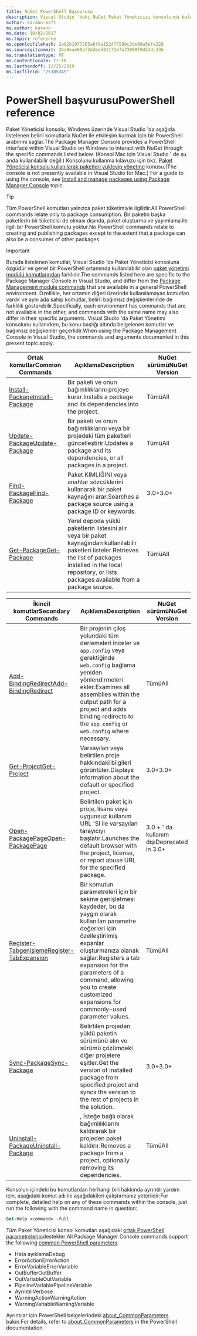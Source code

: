 ```yaml
---
title: NuGet PowerShell Başvurusu
description: Visual Studio 'daki NuGet Paket Yöneticisi konsolunda bulunan PowerShell komutlarına yönelik tüm başvuru.
author: karann-msft
ms.author: karann
ms.date: 10/02/2017
ms.topic: reference
ms.openlocfilehash: 2a82b1977265a8f8a15247759bc3de80a5efe228
ms.sourcegitcommit: 26a8eae00af2d4be581171e7a73009f94534c336
ms.translationtype: MT
ms.contentlocale: tr-TR
ms.lasthandoff: 12/25/2019
ms.locfileid: "75385349"
---
```

# <a name="powershell-reference"></a><span data-ttu-id="ad5e3-103">PowerShell başvurusu</span><span class="sxs-lookup"><span data-stu-id="ad5e3-103">PowerShell reference</span></span>

<span data-ttu-id="ad5e3-104">Paket Yöneticisi konsolu, Windows üzerinde Visual Studio 'da aşağıda listelenen belirli komutlarla NuGet ile etkileşim kurmak için bir PowerShell arabirimi sağlar.</span><span class="sxs-lookup"><span data-stu-id="ad5e3-104">The Package Manager Console provides a PowerShell interface within Visual Studio on Windows to interact with NuGet through the specific commands listed below.</span></span> <span data-ttu-id="ad5e3-105">(Konsol Mac için Visual Studio ' de şu anda kullanılabilir değil.) Konsolunu kullanma kılavuzu için bkz. [Paket Yöneticisi konsolu kullanılarak paketleri yükleyip yönetme](../consume-packages/install-use-packages-powershell.md) konusu.</span><span class="sxs-lookup"><span data-stu-id="ad5e3-105">(The console is not presently available in Visual Studio for Mac.) For a guide to using the console, see [Install and manage packages using Package Manager Console](../consume-packages/install-use-packages-powershell.md) topic.</span></span>

> [!Tip]
> <span data-ttu-id="ad5e3-106">Tüm PowerShell komutları yalnızca paket tüketimiyle ilgilidir.</span><span class="sxs-lookup"><span data-stu-id="ad5e3-106">All PowerShell commands relate only to package consumption.</span></span> <span data-ttu-id="ad5e3-107">Bir paketin başka paketlerin bir tüketicisi de olması dışında, paket oluşturma ve yayımlama ile ilgili bir PowerShell komutu yoktur.</span><span class="sxs-lookup"><span data-stu-id="ad5e3-107">No PowerShell commands relate to creating and publishing packages except to the extent that a package can also be a consumer of other packages.</span></span>

> [!Important]
> <span data-ttu-id="ad5e3-108">Burada listelenen komutlar, Visual Studio 'da Paket Yöneticisi konsoluna özgüdür ve genel bir PowerShell ortamında kullanılabilir olan [paket yönetimi modülü komutlarından](/powershell/module/packagemanagement/?view=powershell-6) farklıdır.</span><span class="sxs-lookup"><span data-stu-id="ad5e3-108">The commands listed here are specific to the Package Manager Console in Visual Studio, and differ from the [Package Management module commands](/powershell/module/packagemanagement/?view=powershell-6) that are available in a general PowerShell environment.</span></span> <span data-ttu-id="ad5e3-109">Özellikle, her ortamın diğeri üzerinde kullanılamayan komutları vardır ve aynı ada sahip komutlar, belirli bağımsız değişkenlerinde de farklılık gösterebilir.</span><span class="sxs-lookup"><span data-stu-id="ad5e3-109">Specifically, each environment has commands that are not available in the other, and commands with the same name may also differ in their specific arguments.</span></span> <span data-ttu-id="ad5e3-110">Visual Studio 'da Paket Yönetimi konsolunu kullanırken, bu konu başlığı altında belgelenen komutlar ve bağımsız değişkenler geçerlidir.</span><span class="sxs-lookup"><span data-stu-id="ad5e3-110">When using the Package Management Console in Visual Studio, the commands and arguments documented in this present topic apply.</span></span>

| <span data-ttu-id="ad5e3-111">Ortak komutlar</span><span class="sxs-lookup"><span data-stu-id="ad5e3-111">Common Commands</span></span> | <span data-ttu-id="ad5e3-112">Açıklama</span><span class="sxs-lookup"><span data-stu-id="ad5e3-112">Description</span></span> | <span data-ttu-id="ad5e3-113">NuGet sürümü</span><span class="sxs-lookup"><span data-stu-id="ad5e3-113">NuGet Version</span></span> |
| --- | --- | --- |
| [<span data-ttu-id="ad5e3-114">Install-Package</span><span class="sxs-lookup"><span data-stu-id="ad5e3-114">Install-Package</span></span>](ps-reference/ps-ref-install-package.md) | <span data-ttu-id="ad5e3-115">Bir paketi ve onun bağımlılıklarını projeye kurar.</span><span class="sxs-lookup"><span data-stu-id="ad5e3-115">Installs a package and its dependencies into the project.</span></span> | <span data-ttu-id="ad5e3-116">Tümü</span><span class="sxs-lookup"><span data-stu-id="ad5e3-116">All</span></span> |
| [<span data-ttu-id="ad5e3-117">Update-Package</span><span class="sxs-lookup"><span data-stu-id="ad5e3-117">Update-Package</span></span>](ps-reference/ps-ref-update-package.md) | <span data-ttu-id="ad5e3-118">Bir paketi ve onun bağımlılıklarını veya bir projedeki tüm paketleri güncelleştirir.</span><span class="sxs-lookup"><span data-stu-id="ad5e3-118">Updates a package and its dependencies, or all packages in a project.</span></span> | <span data-ttu-id="ad5e3-119">Tümü</span><span class="sxs-lookup"><span data-stu-id="ad5e3-119">All</span></span> |
| [<span data-ttu-id="ad5e3-120">Find-Package</span><span class="sxs-lookup"><span data-stu-id="ad5e3-120">Find-Package</span></span>](ps-reference/ps-ref-find-package.md) | <span data-ttu-id="ad5e3-121">Paket KIMLIĞINI veya anahtar sözcüklerini kullanarak bir paket kaynağını arar.</span><span class="sxs-lookup"><span data-stu-id="ad5e3-121">Searches a package source using a package ID or keywords.</span></span> | <span data-ttu-id="ad5e3-122">3.0+</span><span class="sxs-lookup"><span data-stu-id="ad5e3-122">3.0+</span></span> |
| [<span data-ttu-id="ad5e3-123">Get-Package</span><span class="sxs-lookup"><span data-stu-id="ad5e3-123">Get-Package</span></span>](ps-reference/ps-ref-get-package.md) | <span data-ttu-id="ad5e3-124">Yerel depoda yüklü paketlerin listesini alır veya bir paket kaynağından kullanılabilir paketleri listeler.</span><span class="sxs-lookup"><span data-stu-id="ad5e3-124">Retrieves the list of packages installed in the local repository, or lists packages available from a package source.</span></span> | <span data-ttu-id="ad5e3-125">Tümü</span><span class="sxs-lookup"><span data-stu-id="ad5e3-125">All</span></span> |

| <span data-ttu-id="ad5e3-126">İkincil komutlar</span><span class="sxs-lookup"><span data-stu-id="ad5e3-126">Secondary Commands</span></span> | <span data-ttu-id="ad5e3-127">Açıklama</span><span class="sxs-lookup"><span data-stu-id="ad5e3-127">Description</span></span> | <span data-ttu-id="ad5e3-128">NuGet sürümü</span><span class="sxs-lookup"><span data-stu-id="ad5e3-128">NuGet Version</span></span> |
| --- | --- | --- |
| [<span data-ttu-id="ad5e3-129">Add-BindingRedirect</span><span class="sxs-lookup"><span data-stu-id="ad5e3-129">Add-BindingRedirect</span></span>](ps-reference/ps-ref-add-bindingredirect.md) | <span data-ttu-id="ad5e3-130">Bir projenin çıkış yolundaki tüm derlemeleri inceler ve `app.config` veya gerektiğinde `web.config` bağlama yeniden yönlendirmeleri ekler.</span><span class="sxs-lookup"><span data-stu-id="ad5e3-130">Examines all assemblies within the output path for a project and adds binding redirects to the `app.config` or `web.config` where necessary.</span></span> | <span data-ttu-id="ad5e3-131">Tümü</span><span class="sxs-lookup"><span data-stu-id="ad5e3-131">All</span></span> |
| [<span data-ttu-id="ad5e3-132">Get-Project</span><span class="sxs-lookup"><span data-stu-id="ad5e3-132">Get-Project</span></span>](ps-reference/ps-ref-get-project.md) | <span data-ttu-id="ad5e3-133">Varsayılan veya belirtilen proje hakkındaki bilgileri görüntüler.</span><span class="sxs-lookup"><span data-stu-id="ad5e3-133">Displays information about the default or specified project.</span></span> | <span data-ttu-id="ad5e3-134">3.0+</span><span class="sxs-lookup"><span data-stu-id="ad5e3-134">3.0+</span></span> |
| [<span data-ttu-id="ad5e3-135">Open-PackagePage</span><span class="sxs-lookup"><span data-stu-id="ad5e3-135">Open-PackagePage</span></span>](ps-reference/ps-ref-open-packagepage.md) | <span data-ttu-id="ad5e3-136">Belirtilen paket için proje, lisans veya uygunsuz kullanım URL 'SI ile varsayılan tarayıcıyı başlatır.</span><span class="sxs-lookup"><span data-stu-id="ad5e3-136">Launches the default browser with the project, license, or report abuse URL for the specified package.</span></span> | <span data-ttu-id="ad5e3-137">3\.0 + ' da kullanım dışı</span><span class="sxs-lookup"><span data-stu-id="ad5e3-137">Deprecated in 3.0+</span></span> |
| [<span data-ttu-id="ad5e3-138">Register-Tabgenişleme</span><span class="sxs-lookup"><span data-stu-id="ad5e3-138">Register-TabExpansion</span></span>](ps-reference/ps-ref-register-tabexpansion.md) | <span data-ttu-id="ad5e3-139">Bir komutun parametreleri için bir sekme genişletmesi kaydeder, bu da yaygın olarak kullanılan parametre değerleri için özelleştirilmiş expanlar oluşturmanıza olanak sağlar.</span><span class="sxs-lookup"><span data-stu-id="ad5e3-139">Registers a tab expansion for the parameters of a command, allowing you to create customized expansions for commonly-used parameter values.</span></span> | <span data-ttu-id="ad5e3-140">Tümü</span><span class="sxs-lookup"><span data-stu-id="ad5e3-140">All</span></span> |
| [<span data-ttu-id="ad5e3-141">Sync-Package</span><span class="sxs-lookup"><span data-stu-id="ad5e3-141">Sync-Package</span></span>](ps-reference/ps-ref-sync-package.md) | <span data-ttu-id="ad5e3-142">Belirtilen projeden yüklü paketin sürümünü alın ve sürümü çözümdeki diğer projelere eşitler.</span><span class="sxs-lookup"><span data-stu-id="ad5e3-142">Get the version of installed package from specified project and syncs the version to the rest of projects in the solution.</span></span> | <span data-ttu-id="ad5e3-143">3.0+</span><span class="sxs-lookup"><span data-stu-id="ad5e3-143">3.0+</span></span> |
| [<span data-ttu-id="ad5e3-144">Uninstall-Package</span><span class="sxs-lookup"><span data-stu-id="ad5e3-144">Uninstall-Package</span></span>](ps-reference/ps-ref-uninstall-package.md) | <span data-ttu-id="ad5e3-145">, İsteğe bağlı olarak bağımlılıklarını kaldırarak bir projeden paket kaldırır.</span><span class="sxs-lookup"><span data-stu-id="ad5e3-145">Removes a package from a project, optionally removing its dependencies.</span></span> | <span data-ttu-id="ad5e3-146">Tümü</span><span class="sxs-lookup"><span data-stu-id="ad5e3-146">All</span></span> |

<span data-ttu-id="ad5e3-147">Konsolun içindeki bu komutlardan herhangi biri hakkında ayrıntılı yardım için, aşağıdaki komut adı ile aşağıdakileri çalıştırmanız yeterlidir:</span><span class="sxs-lookup"><span data-stu-id="ad5e3-147">For complete, detailed help on any of these commands within the console, just run the following with the command name in question:</span></span>

```ps
Get-Help <command> -full
```

<span data-ttu-id="ad5e3-148">Tüm Paket Yöneticisi konsol komutları aşağıdaki [ortak PowerShell parametrelerini](https://go.microsoft.com/fwlink/?LinkID=113216)destekler:</span><span class="sxs-lookup"><span data-stu-id="ad5e3-148">All Package Manager Console commands support the following [common PowerShell parameters](https://go.microsoft.com/fwlink/?LinkID=113216):</span></span>

- <span data-ttu-id="ad5e3-149">Hata ayıklama</span><span class="sxs-lookup"><span data-stu-id="ad5e3-149">Debug</span></span>
- <span data-ttu-id="ad5e3-150">ErrorAction</span><span class="sxs-lookup"><span data-stu-id="ad5e3-150">ErrorAction</span></span>
- <span data-ttu-id="ad5e3-151">ErrorVariable</span><span class="sxs-lookup"><span data-stu-id="ad5e3-151">ErrorVariable</span></span>
- <span data-ttu-id="ad5e3-152">OutBuffer</span><span class="sxs-lookup"><span data-stu-id="ad5e3-152">OutBuffer</span></span>
- <span data-ttu-id="ad5e3-153">OutVariable</span><span class="sxs-lookup"><span data-stu-id="ad5e3-153">OutVariable</span></span>
- <span data-ttu-id="ad5e3-154">PipelineVariable</span><span class="sxs-lookup"><span data-stu-id="ad5e3-154">PipelineVariable</span></span>
- <span data-ttu-id="ad5e3-155">Ayrıntılı</span><span class="sxs-lookup"><span data-stu-id="ad5e3-155">Verbose</span></span>
- <span data-ttu-id="ad5e3-156">WarningAction</span><span class="sxs-lookup"><span data-stu-id="ad5e3-156">WarningAction</span></span>
- <span data-ttu-id="ad5e3-157">WarningVariable</span><span class="sxs-lookup"><span data-stu-id="ad5e3-157">WarningVariable</span></span>

<span data-ttu-id="ad5e3-158">Ayrıntılar için PowerShell belgelerindeki [about_CommonParameters](https://go.microsoft.com/fwlink/?LinkID=113216) bakın.</span><span class="sxs-lookup"><span data-stu-id="ad5e3-158">For details, refer to [about_CommonParameters](https://go.microsoft.com/fwlink/?LinkID=113216) in the PowerShell documentation.</span></span>
